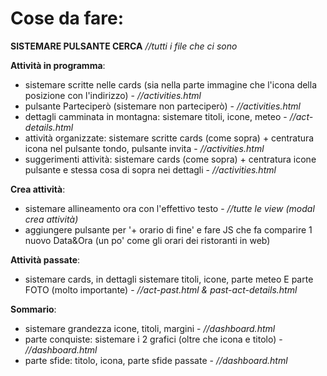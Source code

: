 # Cose da fare:

**SISTEMARE PULSANTE CERCA** *//tutti i file che ci sono*

**Attività in programma**:     
- sistemare scritte nelle cards (sia nella parte immagine che l'icona della posizione con l'indirizzo) - *//activities.html*     
- pulsante Parteciperò (sistemare non parteciperò) - *//activities.html*      
- dettagli camminata in montagna: sistemare titoli, icone, meteo - *//act-details.html*     
- attività organizzate: sistemare scritte cards (come sopra) + centratura icona nel pulsante tondo, pulsante invita - *//activities.html*      
- suggerimenti attività: sistemare cards (come sopra) + centratura icone pulsante e stessa cosa di sopra nei dettagli - *//activities.html*   

**Crea attività**:        
- sistemare allineamento ora con l'effettivo testo - *//tutte le view (modal crea attività)*       
- aggiungere pulsante per '+ orario di fine' e fare JS che fa comparire 1 nuovo Data&Ora (un po' come gli orari dei ristoranti in web)
    
**Attività passate**:     
- sistemare cards, in dettagli sistemare titoli, icone, parte meteo E parte FOTO (molto importante) - *//act-past.html & past-act-details.html*       

**Sommario**:       
- sistemare grandezza icone, titoli, margini - *//dashboard.html*        
- parte conquiste: sistemare i 2 grafici (oltre che icona e titolo) - *//dashboard.html*       
- parte sfide: titolo, icona, parte sfide passate - *//dashboard.html*
